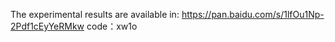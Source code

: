 The experimental results are available in:
https://pan.baidu.com/s/1lfOu1Np-2Pdf1cEyYeRMkw 
code：xw1o
